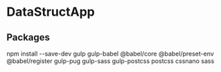 # DataStructApp
## Packages
npm install --save-dev gulp gulp-babel @babel/core @babel/preset-env @babel/register gulp-pug gulp-sass gulp-postcss postcss cssnano sass
